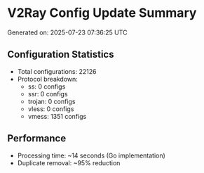 # V2Ray Config Update Summary
Generated on: 2025-07-23 07:36:25 UTC

## Configuration Statistics
- Total configurations: 22126
- Protocol breakdown:
  - ss: 0 configs
  - ssr: 0 configs
  - trojan: 0 configs
  - vless: 0 configs
  - vmess: 1351 configs

## Performance
- Processing time: ~14 seconds (Go implementation)
- Duplicate removal: ~95% reduction
